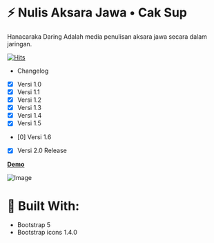 # ⚡ Nulis Aksara Jawa • Cak Sup

Hanacaraka Daring
Adalah media penulisan aksara jawa secara dalam jaringan.

[![Hits](https://hits.seeyoufarm.com/api/count/incr/badge.svg?url=https%3A%2F%2Fgithub.com%2Fcaksup%2Fnulisaksarajawa&count_bg=%2379C83D&title_bg=%23555555&icon=cliqz.svg&icon_color=%23E7E7E7&title=hits&edge_flat=false)](https://hits.seeyoufarm.com)



- Changelog
- [x] Versi 1.0
- [x] Versi 1.1
- [x] Versi 1.2
- [x] Versi 1.3
- [x] Versi 1.4
- [x] Versi 1.5
- [0] Versi 1.6
- [x] Versi 2.0 Release




[**Demo**](https://caksup.github.io/nulisaksarajawa)

![Image](https://)

# 📝 Built With:
- Bootstrap 5
- Bootstrap icons 1.4.0

